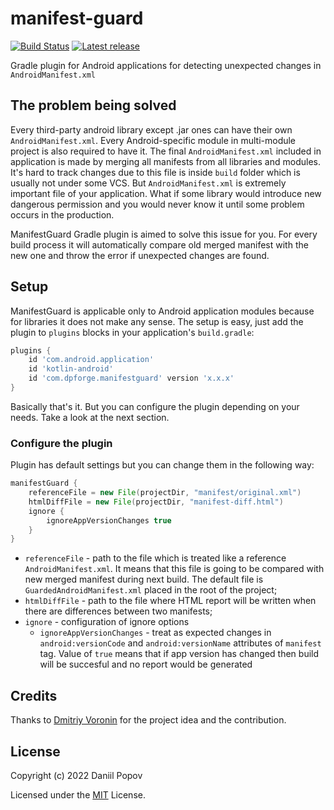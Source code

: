 # manifest-guard
[![Build Status](https://travis-ci.com/int02h/manifest-guard.svg?branch=main)](https://travis-ci.com/github/int02h/manifest-guard)
[![Latest release](https://img.shields.io/github/release/int02h/manifest-guard.svg)](https://github.com/int02h/manifest-guard/releases/latest)

Gradle plugin for Android applications for detecting unexpected changes in `AndroidManifest.xml`

## The problem being solved
Every third-party android library except .jar ones can have their own `AndroidManifest.xml`. Every Android-specific module in multi-module project is also required to have it. The final
`AndroidManifest.xml` included in application is made by merging all manifests from all libraries and modules. It's hard to track changes due to this file is inside `build` folder which is usually not under some VCS. But `AndroidManifest.xml` is extremely important file of your application. What if some library would introduce new dangerous permission and you would never know it until some problem occurs in the production.

ManifestGuard Gradle plugin is aimed to solve this issue for you. For every build process it will automatically compare old merged manifest with the new one and throw the error if unexpected changes are found.

## Setup
ManifestGuard is applicable only to Android application modules because for libraries it does not make any sense. The setup is easy, just add the plugin to `plugins` blocks in your application's `build.gradle`:
```groovy
plugins {  
	id 'com.android.application'
	id 'kotlin-android'
	id 'com.dpforge.manifestguard' version 'x.x.x'
}
```
Basically that's it. But you can configure the plugin depending on your needs. Take a look at the next section.

### Configure the plugin
Plugin has default settings but you can change them in the following way:
```groovy
manifestGuard {
	referenceFile = new File(projectDir, "manifest/original.xml")
	htmlDiffFile = new File(projectDir, "manifest-diff.html")
	ignore {
		ignoreAppVersionChanges true
	}
}
```

* `referenceFile` - path to the file which is treated like a reference `AndroidManifest.xml`. It means that this file is going to be compared with new merged manifest during next build. The default file is `GuardedAndroidManifest.xml` placed in the root of the project;
* `htmlDiffFile` - path to the file where HTML report will be written when there are differences between two manifests;
* `ignore` - configuration of ignore options
    * `ignoreAppVersionChanges` - treat as expected changes in `android:versionCode` and `android:versionName` attributes of `manifest` tag. Value of `true` means that if app version has changed then build will be succesful and no report would be generated

## Credits
Thanks to [Dmitriy Voronin](https://github.com/dsvoronin) for the project idea and the contribution.

## License

Copyright (c) 2022 Daniil Popov

Licensed under the [MIT](LICENSE) License.
